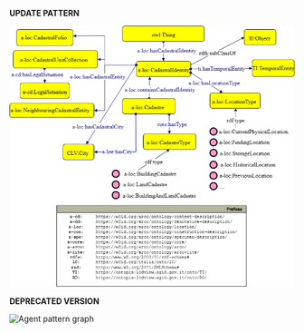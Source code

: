 **UPDATE PATTERN**


![Agent pattern graph](https://github.com/ICCD-MiBACT/ArCo/blob/DEV-1.3.0/ArCo-release/test/2.0/CadastralIdentity/CadastralIdentity-Pattern.drawio.png?raw=true)


**DEPRECATED VERSION**


![Agent pattern graph](https://github.com/ICCD-MiBACT/ArCo/blob/DEV-1.3.0/ArCo-release/test/2.0/CadastralIdentity/CadastralIdentity-versione1.2.drawio.png?raw=true)
